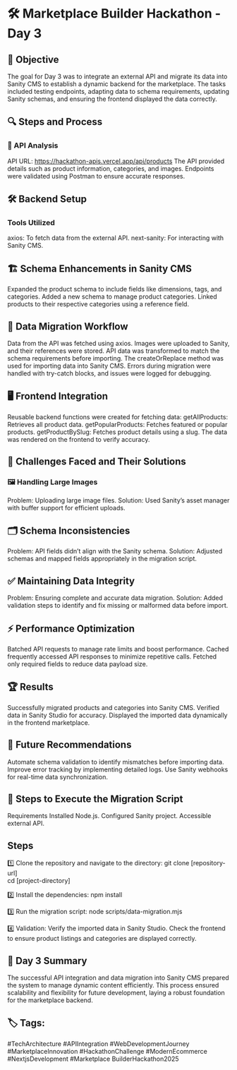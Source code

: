 # 🛠️ Marketplace Builder Hackathon - Day 3

## 🎯 Objective
The goal for Day 3 was to integrate an external API and migrate its data into Sanity CMS to establish a dynamic backend for the marketplace. The tasks included testing endpoints, adapting data to schema requirements, updating Sanity schemas, and ensuring the frontend displayed the data correctly.

## 🔍 Steps and Process
### 📡 API Analysis
API URL: https://hackathon-apis.vercel.app/api/products
The API provided details such as product information, categories, and images.
Endpoints were validated using Postman to ensure accurate responses.

## 🛠️ Backend Setup
### Tools Utilized
axios: To fetch data from the external API.
next-sanity: For interacting with Sanity CMS.

## 🏗️ Schema Enhancements in Sanity CMS
Expanded the product schema to include fields like dimensions, tags, and categories.
Added a new schema to manage product categories.
Linked products to their respective categories using a reference field.

## 🔄 Data Migration Workflow
Data from the API was fetched using axios.
Images were uploaded to Sanity, and their references were stored.
API data was transformed to match the schema requirements before importing.
The createOrReplace method was used for importing data into Sanity CMS.
Errors during migration were handled with try-catch blocks, and issues were logged for debugging.

## 🖥️ Frontend Integration
Reusable backend functions were created for fetching data:
getAllProducts: Retrieves all product data.
getPopularProducts: Fetches featured or popular products.
getProductBySlug: Fetches product details using a slug.
The data was rendered on the frontend to verify accuracy.

## 🚧 Challenges Faced and Their Solutions
### 🖼️ Handling Large Images
Problem: Uploading large image files.
Solution: Used Sanity’s asset manager with buffer support for efficient uploads.

## 🗂️ Schema Inconsistencies
Problem: API fields didn’t align with the Sanity schema.
Solution: Adjusted schemas and mapped fields appropriately in the migration script.

## ✅ Maintaining Data Integrity
Problem: Ensuring complete and accurate data migration.
Solution: Added validation steps to identify and fix missing or malformed data before import.

## ⚡ Performance Optimization
Batched API requests to manage rate limits and boost performance.
Cached frequently accessed API responses to minimize repetitive calls.
Fetched only required fields to reduce data payload size.

## 🏆 Results
Successfully migrated products and categories into Sanity CMS.
Verified data in Sanity Studio for accuracy.
Displayed the imported data dynamically in the frontend marketplace.

## 🔮 Future Recommendations
Automate schema validation to identify mismatches before importing data.
Improve error tracking by implementing detailed logs.
Use Sanity webhooks for real-time data synchronization.

## 📜 Steps to Execute the Migration Script
Requirements
Installed Node.js.
Configured Sanity project.
Accessible external API.

## Steps
1️⃣ Clone the repository and navigate to the directory:
git clone [repository-url]  
cd [project-directory]  

2️⃣ Install the dependencies:
npm install 

3️⃣ Run the migration script:
node scripts/data-migration.mjs

4️⃣ Validation:
Verify the imported data in Sanity Studio.
Check the frontend to ensure product listings and categories are displayed correctly.

## 📌 Day 3 Summary
The successful API integration and data migration into Sanity CMS prepared the system to manage dynamic content efficiently. This process ensured scalability and flexibility for future development, laying a robust foundation for the marketplace backend.

## 🏷️ Tags:
#TechArchitecture #APIIntegration #WebDevelopmentJourney #MarketplaceInnovation #HackathonChallenge #ModernEcommerce #NextjsDevelopment #Marketplace BuilderHackathon2025
